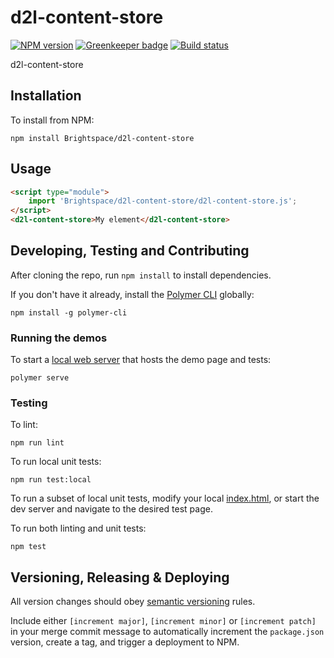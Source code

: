 # d2l-content-store

[![NPM version](https://img.shields.io/npm/v/Brightspace/d2l-content-store.svg)](https://www.npmjs.org/package/Brightspace/d2l-content-store)
[![Greenkeeper badge](https://badges.greenkeeper.io/Brightspace/d2l-content-store.svg)](https://greenkeeper.io/)
[![Build status](https://travis-ci.com/Brightspace/d2l-content-store.svg?branch=master)](https://travis-ci.com/Brightspace/d2l-content-store)

d2l-content-store

## Installation

To install from NPM:

```shell
npm install Brightspace/d2l-content-store
```

## Usage

```html
<script type="module">
    import 'Brightspace/d2l-content-store/d2l-content-store.js';
</script>
<d2l-content-store>My element</d2l-content-store>
```

## Developing, Testing and Contributing

After cloning the repo, run `npm install` to install dependencies.

If you don't have it already, install the [Polymer CLI](https://www.polymer-project.org/3.0/docs/tools/polymer-cli) globally:

```shell
npm install -g polymer-cli
```

### Running the demos

To start a [local web server](https://www.polymer-project.org/3.0/docs/tools/polymer-cli-commands#serve) that hosts the demo page and tests:

```shell
polymer serve
```

### Testing

To lint:

```shell
npm run lint
```

To run local unit tests:

```shell
npm run test:local
```

To run a subset of local unit tests, modify your local [index.html](https://github.com/Brightspace/d2l-content-store/blob/master/test/index.html), or start the dev server and navigate to the desired test page.

To run both linting and unit tests:

```shell
npm test
```

## Versioning, Releasing & Deploying

All version changes should obey [semantic versioning](https://semver.org/) rules.

Include either `[increment major]`, `[increment minor]` or `[increment patch]` in your merge commit message to automatically increment the `package.json` version, create a tag, and trigger a deployment to NPM.
